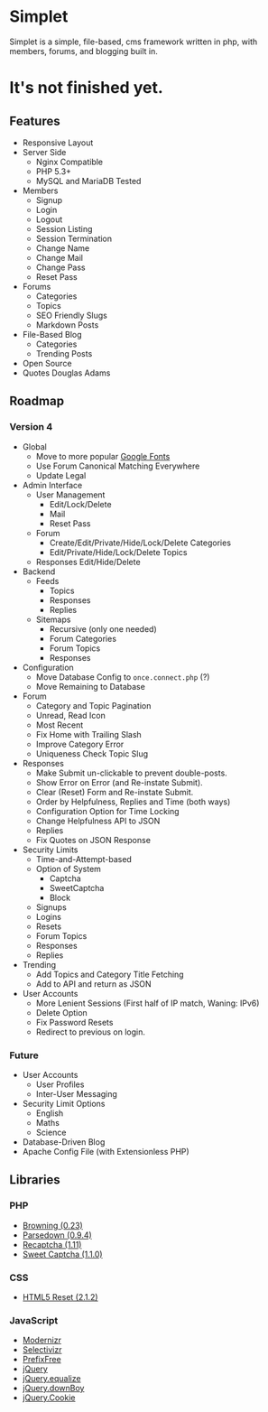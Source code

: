 # Simplet
Simplet is a simple, file-based, cms framework written in php, with members, forums, and blogging built in.

# It's not finished yet.

## Features
- Responsive Layout
- Server Side
	- Nginx Compatible
	- PHP 5.3+
	- MySQL and MariaDB Tested
- Members
	- Signup
	- Login
	- Logout
	- Session Listing
	- Session Termination
	- Change Name
	- Change Mail
	- Change Pass
	- Reset Pass
- Forums
	- Categories
	- Topics
	- SEO Friendly Slugs
	- Markdown Posts
- File-Based Blog
	- Categories
	- Trending Posts
- Open Source
- Quotes Douglas Adams

## Roadmap

### Version 4
- Global
	- Move to more popular [Google Fonts](//fonts.googleapis.com/css?family=Open+Sans300,400|Droid+Sans:400,700|Droid+Serif:400,700,400italic,700italic)
	- Use Forum Canonical Matching Everywhere
	- Update Legal
- Admin Interface
	- User Management
		- Edit/Lock/Delete
		- Mail
		- Reset Pass
	- Forum
		- Create/Edit/Private/Hide/Lock/Delete Categories
		- Edit/Private/Hide/Lock/Delete Topics
	- Responses Edit/Hide/Delete
- Backend
	- Feeds
		- Topics
		- Responses
		- Replies
	- Sitemaps
		- Recursive (only one needed)
		- Forum Categories
		- Forum Topics
		- Responses
- Configuration
	- Move Database Config to `once.connect.php` (?)
	- Move Remaining to Database
- Forum
	- Category and Topic Pagination
	- Unread, Read Icon
	- Most Recent
	- Fix Home with Trailing Slash
	- Improve Category Error
	- Uniqueness Check Topic Slug
- Responses
	- Make Submit un-clickable to prevent double-posts.
	- Show Error on Error (and Re-instate Submit).
	- Clear (Reset) Form and Re-instate Submit.
	- Order by Helpfulness, Replies and Time (both ways)
	- Configuration Option for Time Locking
	- Change Helpfulness API to JSON
	- Replies
	- Fix Quotes on JSON Response
- Security Limits
	- Time-and-Attempt-based
	- Option of System
		- Captcha
		- SweetCaptcha
		- Block
	- Signups
	- Logins
	- Resets
	- Forum Topics
	- Responses
	- Replies
- Trending
	- Add Topics and Category Title Fetching
	- Add to API and return as JSON
- User Accounts
	- More Lenient Sessions (First half of IP match, Waning: IPv6)
	- Delete Option
	- Fix Password Resets
	- Redirect to previous on login.

### Future
- User Accounts
	- User Profiles
	- Inter-User Messaging
- Security Limit Options
	- English
	- Maths
	- Science
- Database-Driven Blog
- Apache Config File (with Extensionless PHP)

## Libraries

### PHP
- [Browning (0.23)](https://github.com/eustasy/browning-a-mailgun-script)
- [Parsedown (0.9.4)](https://github.com/erusev/parsedown)
- [Recaptcha (1.11)](https://www.google.com/recaptcha/admin)
- [Sweet Captcha (1.1.0)](https://github.com/sweetcaptcha/sweetcaptcha-sdk-php)

### CSS
- [HTML5 Reset (2.1.2)](https://github.com/murtaugh/HTML5-Reset)

### JavaScript
- [Modernizr](http://modernizr.com/)
- [Selectivizr](https://github.com/keithclark/selectivizr)
- [PrefixFree](https://github.com/LeaVerou/prefixfree)
- [jQuery](http://jquery.com/)
- [jQuery.equalize](https://github.com/eustasy/jquery.equalize)
- [jQuery.downBoy](https://github.com/eustasy/jquery.downboy)
- [jQuery.Cookie](https://github.com/carhartl/jquery-cookie)
